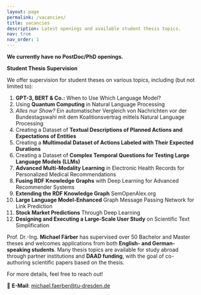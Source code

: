 ```yaml
---
layout: page
permalink: /vacancies/
title: vacancies
description: Latest openings and available student thesis topics.
nav: true
nav_order: 1
---
```


**We currently have no PostDoc/PhD openings.** 

**Student Thesis Supervision**  

We offer supervision for student theses on various topics, including (but not limited to):  

1. **GPT-3, BERT & Co.:** When to Use Which Language Model?  
2. Using **Quantum Computing** in Natural Language Processing  
3. *Alles nur Show?* Ein automatischer Vergleich von Nachrichten vor der Bundestagswahl mit dem Koalitionsvertrag mittels Natural Language Processing  
4. Creating a Dataset of **Textual Descriptions of Planned Actions and Expectations of Entities**  
5. Creating a **Multimodal Dataset of Actions Labeled with Their Expected Durations**  
6. Creating a Dataset of **Complex Temporal Questions for Testing Large Language Models (LLMs)**  
7. **Advanced Multi-Modality Learning** in Electronic Health Records for Personalized Medical Recommendations  
8. **Fusing RDF Knowledge Graphs** with Deep Learning for Advanced Recommender Systems  
9. **Extending the RDF Knowledge Graph** SemOpenAlex.org  
10. **Large Language Model-Enhanced** Graph Message Passing Network for Link Prediction  
11. **Stock Market Predictions** Through Deep Learning  
12. **Designing and Executing a Large-Scale User Study** on Scientific Text Simplification  

Prof. Dr.-Ing. **Michael Färber** has supervised over 50 Bachelor and Master theses and welcomes applications from both **English- and German-speaking students**. Many thesis topics are available for study abroad through partner institutions and **DAAD funding**, with the goal of co-authoring scientific papers based on the thesis.  

For more details, feel free to reach out!  

📧 **E-Mail**: [michael.faerber@tu-dresden.de](mailto:michael.faerber@tu-dresden.de)  
